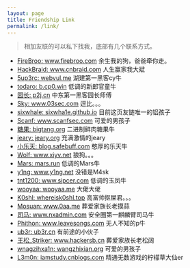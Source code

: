 ```yaml
---
layout: page
title: Friendship Link
permalink: /link/
---
```


> 相加友联的可以私下找我，底部有几个联系方式。

* <a target="_blank" href="http://www.firebroo.com/">FireBroo: www.firebroo.com</a> 余生我的狗，爸爸牵你走。
* <a target="_blank" href="http://www.cnbraid.com">HackBraid: www.cnbraid.com</a> 人生赢家我大斌
* <a target="_blank" href="http://webvul.me/">5up3rc: webvul.me</a> 湖建第一黑客cy牛
* <a target="_blank" href="http://b.cp0.win/">todaro: b.cp0.win</a> 低调的新郎官童牛
* <a target="_blank" href="http://p2j.cn/">园长: p2j.cn</a> 中东第一黑客园长师傅
* <a target="_blank" href="http://www.03sec.com/">Sky: www.03sec.com</a> 逗比。。。
* <a target="_blank" href="http://sixwha1e.github.io/">sixwhale: sixwha1e.github.io</a> 目前这页友链唯一的铝孩子
* <a target="_blank" href="http://www.scanfsec.com/">Scanf: www.scanfsec.com</a> 可爱的男孩子
* <a target="_blank" href="http://bigtang.org/">糖果: bigtang.org</a> 二进制鲜肉糖果牛
* <a target="_blank" href="http://jeary.org/">jeary: jeary.org</a> 充满激情的jeary
* <a target="_blank" href="http://blog.safebuff.com/">小乐天: blog.safebuff.com</a> 憨厚的乐天牛
* <a target="_blank" href="http://www.xiyv.net/">Wolf: www.xiyv.net</a> 狼狗。。。
* <a target="_blank" href="http://mars.run/">Mars: mars.run</a> 低调的Mars牛
* <a target="_blank" href="http://www.y1ng.net/">y1ng: www.y1ng.net</a> 没错是M4sk
* <a target="_blank" href="http://www.sipcer.com/">tnt1200: www.sipcer.com</a> 低调的玉凤牛
* <a target="_blank" href="http://wooyaa.me/">wooyaa: wooyaa.me</a> 大佬大佬
* <a target="_blank" href="http://whereisk0shl.top/">K0shl: whereisk0shl.top</a> 高富帅抠屎君。。。
* <a target="_blank" href="http://www.0aa.me/">Mosuan: www.0aa.me</a> 葬爱家族长老摸蒜
* <a target="_blank" href="http://www.nxadmin.com/">司马: www.nxadmin.com</a> 安全圈第一麒麟臂司马牛
* <a target="_blank" href="http://www.leavesongs.com/">Phithon: www.leavesongs.com</a> 无人不知的p牛
* <a target="_blank" href="http://ub3r.cn/">ub3r: ub3r.cn</a> 有前途的小伙子
* <a target="_blank" href="http://www.hackersb.cn/">王松_Striker: www.hackersb.cn</a> 葬爱家族长老松阔
* <a target="_blank" href="http://wangzhixian.org/">wnagzihxa1n: wangzhixian.org</a> 可爱的男孩子
* <a target="_blank" href="http://iamstudy.cnblogs.com/">L3m0n: iamstudy.cnblogs.com</a> 精通无数游戏的柠檬草大仙er
